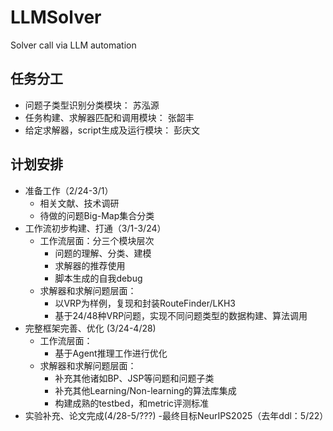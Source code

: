 # LLMSolver
Solver call via LLM automation

## 任务分工
- 问题子类型识别分类模块： 苏泓源
- 任务构建、求解器匹配和调用模块： 张韶丰
- 给定求解器，script生成及运行模块： 彭庆文
## 计划安排
- 准备工作（2/24-3/1）
  - 相关文献、技术调研
  - 待做的问题Big-Map集合分类
- 工作流初步构建、打通（3/1-3/24）
  - 工作流层面：分三个模块层次
    - 问题的理解、分类、建模
    - 求解器的推荐使用
    - 脚本生成的自我debug
  - 求解器和求解问题层面：
    - 以VRP为样例，复现和封装RouteFinder/LKH3
    - 基于24/48种VRP问题，实现不同问题类型的数据构建、算法调用
- 完整框架完善、优化  (3/24-4/28)
  - 工作流层面：
    - 基于Agent推理工作进行优化
  - 求解器和求解问题层面：
    - 补充其他诸如BP、JSP等问题和问题子类
    - 补充其他Learning/Non-learning的算法库集成
    - 构建成熟的testbed，和metric评测标准
- 实验补充、论文完成(4/28-5/???)
  -最终目标NeurIPS2025（去年ddl：5/22）
